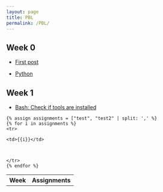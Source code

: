 ```yaml
---
layout: page
title: PBL
permalink: /PBL/
---
```


## Week 0

* [First post](https://lwu1822.github.io/CSP-fastpages/jekyll-liquid/2022/08/31/jekyll-liquid.html)

* [Python](https://lwu1822.github.io/CSP-fastpages/python/2022/09/04/python.html)

## Week 1

* [Bash: Check if tools are installed](https://lwu1822.github.io/CSP-fastpages/bash/2022/09/05/tools.html)



<table>
    <tr>
        <th>Week</th>
        <th>Assignments</th>
    </tr>
    
    {% assign assignments = ["test", "test2" | split: ',' %}
    {% for i in assignments %}
    <tr>
        
    <td>{{i}}</td>
    
        
        
    </tr>
    {% endfor %}
</table>

